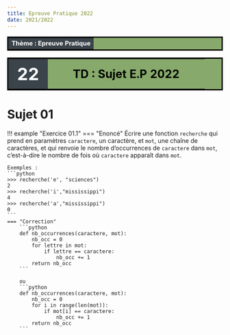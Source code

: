 ```yaml
---
title: Epreuve Pratique 2022
date: 2021/2022
---
```



<table  style="table-layout: fixed;background-color:#87A96B; border:solid;color:black;width:100%;">
        <tr>
            <th style="background-color: #3B444B;color:white;text-align:center;border:none;font-size:11pt;">
            Thème  : Epreuve Pratique
            </th>
        </tr>
</table>
<table  style="table-layout: fixed;background-color:#87A96B; border:solid;color:black;width:100%;">
        <tr >
            <th width="20%"; style="background-color: #3B444B;color:white;text-align:center;border:none;font-size:30pt;">
            22
            </th>
            <th  width="80%"; style="text-align:center;border:none;font-size:20pt;">TD : Sujet E.P 2022</th>
        </tr>
</table>

# Sujet 01

!!! example "Exercice  01.1"
    === "Enoncé"
    Écrire une fonction `recherche` qui prend en paramètres `caractere`, un caractère, et `mot`, une chaîne de caractères, et qui renvoie le nombre d’occurrences de `caractere` dans `mot`, c’est-à-dire le nombre de fois où `caractere` apparaît dans `mot`.

    Exemples :
    ```python
    >>> recherche('e', "sciences")
    2
    >>> recherche('i',"mississippi")
    4
    >>> recherche('a',"mississippi")
    0
    ```
    === "Correction"
        ```python
        def nb_occurrences(caractere, mot):
            nb_occ = 0
            for lettre in mot:
                if lettre == caractere:
                    nb_occ += 1
            return nb_occ
        ```

        ou 
        ```python
        def nb_occurrences(caractere, mot):
            nb_occ = 0
            for i in range(len(mot)):
                if mot[i] == caractere:
                    nb_occ += 1
            return nb_occ
        ```

